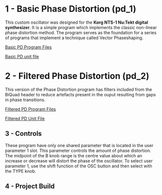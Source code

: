 # 1 - Basic Phase Distortion (pd_1)

This custom oscillator was designed for the **Korg NTS-1 Nu:Tekt digital synthesizer**. It is a simple program which implements the classic non-linear phase distortion method. The program serves as the foundation for a series of programs that implement a technique called Vector Phaseshaping.

[Basic PD Program Files](https://github.com/GrahamJamesKeane/VPS/tree/main/Basic%20Phase%20Distortion/pd_1)

[Basic PD unit file](https://github.com/GrahamJamesKeane/VPS/blob/main/Basic%20Phase%20Distortion/pd_1/pd_1.ntkdigunit)

# 2 - Filtered Phase Distortion (pd_2)

This version of the Phase Distortion program has filters included from the BiQuad header to reduce artefacts present in the ouput resulting from gaps in phase transitions.

[Filtered PD Program Files](https://github.com/GrahamJamesKeane/VPS/tree/main/Basic%20Phase%20Distortion/pd_2)

[Filtered PD Unit File](https://github.com/GrahamJamesKeane/VPS/blob/main/Basic%20Phase%20Distortion/pd_2/pd_2.ntkdigunit)

## 3 - Controls 
These program have only one shared parameter that is located in the user parameter 1 slot. This parameter controls the amount of phase distortion. The midpoint of the B knob range is the centre value about which an increase or decrease will distort the phase of the oscillator. To select user parameter 1, use the shift function of the OSC button and then select with the TYPE knob.

## 4 - Project Build
